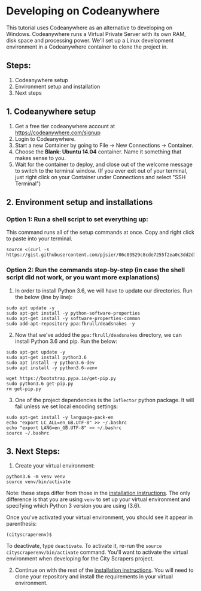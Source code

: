 # Developing on Codeanywhere
This tutorial uses Codeanywhere as an alternative to developing on Windows. Codeanywhere runs a Virtual Private Server with its own RAM, disk space and processing power. 
We'll set up a Linux development environment in a Codeanywhere container to clone the project in.

## Steps:
1. Codeanywhere setup
2. Environment setup and installation
3. Next steps

## 1. Codeanywhere setup
1. Get a free tier codeanywhere account at https://codeanywhere.com/signup
2. Login to Codeanywhere.
3. Start a new Container by going to File -> New Connections -> Container.
4. Choose the **Blank: Ubuntu 14.04** container. Name it something that makes sense to you.
5. Wait for the container to deploy, and close out of the welcome message to switch to the terminal window. (If you ever exit out of your terminal, just right click on your Container under Connections and select "SSH Terminal")

## 2. Environment setup and installations
### Option 1: Run a shell script to set everything up:
This command runs all of the setup commands at once. Copy and right click to paste into your terminal.
```
source <(curl -s https://gist.githubusercontent.com/pjsier/06c03529c8cde7255f2ea0c3dd2d7e7c/raw/9784f283f32073d5e2a83f90b31d70f8b9e0111b/city_scrapers_setup.sh)
```

### Option 2: Run the commands step-by-step (in case the shell script did not work, or you want more explanations)
1. In order to install Python 3.6, we will have to update our directories. Run the below (line by line):

```
sudo apt update -y
sudo apt-get install -y python-software-properties
sudo apt-get install -y software-properties-common
sudo add-apt-repository ppa:fkrull/deadsnakes -y
```

2. Now that we've added the `ppa:fkrull/deadsnakes` directory, we can install Python 3.6 and pip. Run the below:

```
sudo apt-get update -y
sudo apt-get install python3.6
sudo apt install -y python3.6-dev
sudo apt install -y python3.6-venv

wget https://bootstrap.pypa.io/get-pip.py
sudo python3.6 get-pip.py
rm get-pip.py
```

3. One of the project dependencies is the `Inflector` python package. It will fail unless we set local encoding settings:

```
sudo apt-get install -y language-pack-en
echo "export LC_ALL=en_GB.UTF-8" >> ~/.bashrc
echo "export LANG=en_GB.UTF-8" >> ~/.bashrc
source ~/.bashrc
```

## 3. Next Steps: 

1. Create your virtual environment: 

```
python3.6 -m venv venv
source venv/bin/activate
```
Note: these steps differ from those in the [installation instructions](https://github.com/City-Bureau/city-scrapers/blob/master/docs/02_installation.md). The only difference is that you are using `venv` to set up your virtual environment and specifying which Python 3 version you are using (3.6).

Once you've activated your virtual environment, you should see it appear in parenthesis: 

```
(cityscraperenv)$
```
To deactivate, type `deactivate`. To activate it, re-run the `source cityscraperenv/bin/activate` command. You'll want to activate the virtual environment when developing for the City Scrapers project.

2. Continue on with the rest of the [installation instructions](https://github.com/City-Bureau/city-scrapers/blob/master/docs/02_installation.md). You will need to clone your repository and install the requirements in your virtual environment. 
